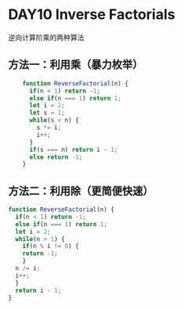 # DAY10 Inverse Factorials
逆向计算阶乘的两种算法
## 方法一：利用乘（暴力枚举）
```js
    function ReverseFactorial(n) {
      if(n < 1) return -1;
      else if(n === 1) return 1;
      let i = 2;
      let s = 1;
      while(s < n) {
        s *= i;
        i++;
      }
      if(s === n) return i - 1;
      else return -1;
    }
```
## 方法二：利用除（更简便快速）
```js
function ReverseFactorial(n) {
  if(n < 1) return -1;
  else if(n === 1) return 1;
  let i = 2;
  while(n > 1) {
    if(n % i != 0) {
    return -1;
    }
  n /= i;
  i++;
  }
  return i - 1;
}
```






